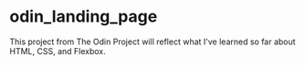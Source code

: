 # odin_landing_page

This project from The Odin Project will reflect what I've learned so far about HTML, CSS, and Flexbox.